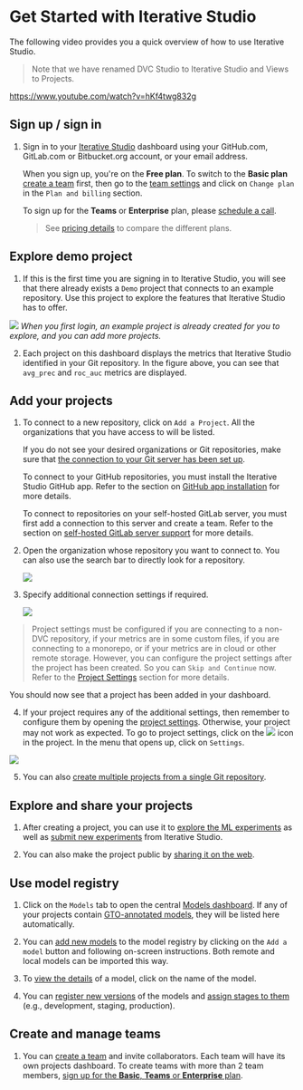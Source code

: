 # Get Started with Iterative Studio

The following video provides you a quick overview of how to use Iterative
Studio.

> Note that we have renamed DVC Studio to Iterative Studio and Views to
> Projects.

https://www.youtube.com/watch?v=hKf4twg832g

## Sign up / sign in

1. Sign in to your [Iterative Studio](https://studio.iterative.ai/) dashboard
   using your GitHub.com, GitLab.com or Bitbucket.org account, or your email
   address.

   <admon>

   When you sign up, you're on the **Free plan**. To switch to the **Basic
   plan** [create a team] first, then go to the [team settings] and click on
   `Change plan` in the `Plan and billing` section.

   To sign up for the **Teams** or **Enterprise** plan, please [schedule a
   call].

   > See [pricing details] to compare the different plans.

   [create a team]: /doc/studio/user-guide/teams
   [team settings]: /doc/studio/user-guide/teams#settings
   [schedule a call]: https://calendly.com/gtm-2/studio-introduction
   [pricing details]: https://studio.iterative.ai/pricing

   </admon>

## Explore demo project

1. If this is the first time you are signing in to Iterative Studio, you will
   see that there already exists a `Demo` project that connects to an example
   repository. Use this project to explore the features that Iterative Studio
   has to offer.

![](https://static.iterative.ai/img/studio/login_home_v3.png) _When you first
login, an example project is already created for you to explore, and you can add
more projects._

2. Each project on this dashboard displays the metrics that Iterative Studio
   identified in your Git repository. In the figure above, you can see that
   `avg_prec` and `roc_auc` metrics are displayed.

## Add your projects

1. To connect to a new repository, click on `Add a Project`. All the
   organizations that you have access to will be listed.

    <admon type="info">

   If you do not see your desired organizations or Git repositories, make sure
   that
   [the connection to your Git server has been set up](/doc/studio/user-guide/account-management#git-integrations).

   To connect to your GitHub repositories, you must install the Iterative Studio
   GitHub app. Refer to the section on
   [GitHub app installation](/doc/studio/user-guide/install-github-app) for more
   details.

   To connect to repositories on your self-hosted GitLab server, you must first
   add a connection to this server and create a team. Refer to the section on
   [self-hosted GitLab server support](/doc/studio/user-guide/install-github-app)
   for more details.

    </admon>

2. Open the organization whose repository you want to connect to. You can also
   use the search bar to directly look for a repository.

   ![](https://static.iterative.ai/img/studio/select_repo_v3.png)

3. Specify additional connection settings if required.

   ![](https://static.iterative.ai/img/studio/project_settings.png)

> Project settings must be configured if you are connecting to a non-DVC
> repository, if your metrics are in some custom files, if you are connecting to
> a monorepo, or if your metrics are in cloud or other remote storage. However,
> you can configure the project settings after the project has been created. So
> you can `Skip and Continue` now. Refer to the [Project Settings] section for
> more details.

You should now see that a project has been added in your dashboard.

4. If your project requires any of the additional settings, then remember to
   configure them by opening the [project settings]. Otherwise, your project may
   not work as expected. To go to project settings, click on the
   ![](https://static.iterative.ai/img/studio/view_open_settings_icon.png) icon
   in the project. In the menu that opens up, click on `Settings`.

![](https://static.iterative.ai/img/studio/project_open_settings.png)

5. You can also [create multiple projects from a single Git repository].

## Explore and share your projects

1. After creating a project, you can use it to [explore the ML experiments] as
   well as [submit new experiments] from Iterative Studio.

2. You can also make the project public by [sharing it on the web].

## Use model registry

1. Click on the `Models` tab to open the central [Models dashboard]. If any of
   your projects contain [GTO-annotated models], they will be listed here
   automatically.

   [models dashboard]:
     /doc/studio/user-guide/model-registry/view-models#models-dashboard
   [gto-annotated models]: /doc/studio/user-guide/model-registry/add-a-model

2. You can [add new models](/doc/studio/user-guide/model-registry/add-a-model)
   to the model registry by clicking on the `Add a model` button and following
   on-screen instructions. Both remote and local models can be imported this
   way.

3. To
   [view the details](/doc/studio/user-guide/model-registry/view-models#model-details-page)
   of a model, click on the name of the model.

4. You can
   [register new versions](/doc/studio/user-guide/model-registry/register-version)
   of the models and
   [assign stages to them](/doc/studio/user-guide/model-registry/assign-stage)
   (e.g., development, staging, production).

## Create and manage teams

1. You can [create a team] and invite collaborators. Each team will have its own
   projects dashboard. To create teams with more than 2 team members, [sign up
   for the **Basic**, **Teams** or **Enterprise** plan].

[project settings]:
  /doc/studio/user-guide/projects-and-experiments/configure-a-project
[create multiple projects from a single git repository]:
  /doc/studio/user-guide/projects-and-experiments/create-a-project#create-multiple-projects-from-a-single-git-repository
[explore the ml experiments]:
  /doc/studio/user-guide/projects-and-experiments/explore-ml-experiments
[submit new experiments]:
  /doc/studio/user-guide/projects-and-experiments/run-experiments
[sharing it on the web]:
  /doc/studio/user-guide/projects-and-experiments/share-a-project
[create a team]: /doc/studio/user-guide/teams
[sign up for the **basic**, **teams** or **enterprise** plan]:
  /doc/studio/user-guide/change-team-plan-and-size
